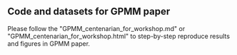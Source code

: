 ## Code and datasets for GPMM paper

Please follow the "GPMM_centenarian_for_workshop.md" or "GPMM_centenarian_for_workshop.html" to step-by-step reproduce results and figures in GPMM paper.